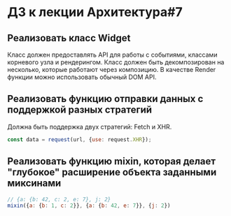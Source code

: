 # ДЗ к лекции Архитектура#7

## Реализовать класс Widget

Класс должен предоставлять API для работы с событиями, классами корневого узла и рендерингом.
Класс должен быть декомпозирован на несколько, которые работают через композицию.
В качестве Render функции можно использовать обычный DOM API.

## Реализовать функцию отправки данных с поддержкой разных стратегий

Должна быть поддержка двух стратегий: Fetch и XHR.

```js
const data = request(url, {use: request.XHR});
```

## Реализовать функцию mixin, которая делает "глубокое" расширение объекта заданными миксинами

```js
// {a: {b: 42, c: 2, e: 7}, j: 2}
mixin({a: {b: 1, c: 2}}, {a: {b: 42, e: 7}}, {j: 2})
```